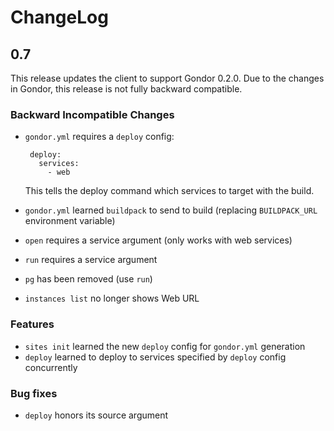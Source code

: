 # ChangeLog

## 0.7

This release updates the client to support Gondor 0.2.0. Due to the changes in
Gondor, this release is not fully backward compatible.

### Backward Incompatible Changes

* `gondor.yml` requires a `deploy` config:

       deploy:
         services:
           - web

  This tells the deploy command which services to target with the build.

* `gondor.yml` learned `buildpack` to send to build (replacing `BUILDPACK_URL` environment variable)
* `open` requires a service argument (only works with web services)
* `run` requires a service argument
* `pg` has been removed (use `run`)
* `instances list` no longer shows Web URL

### Features

* `sites init` learned the new `deploy` config for `gondor.yml` generation
* `deploy` learned to deploy to services specified by `deploy` config concurrently

### Bug fixes

* `deploy` honors its source argument
